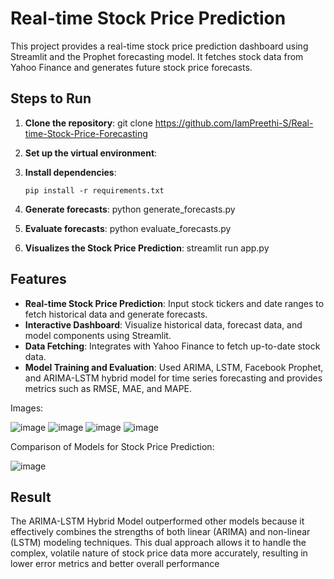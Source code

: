 # Real-time Stock Price Prediction

This project provides a real-time stock price prediction dashboard using Streamlit and the Prophet forecasting model. It fetches stock data from Yahoo Finance and generates future stock price forecasts.


## Steps to Run

1. **Clone the repository**:
    git clone https://github.com/IamPreethi-S/Real-time-Stock-Price-Forecasting

2. **Set up the virtual environment**:

3. **Install dependencies**:
    ```
    pip install -r requirements.txt
    ```
4. **Generate forecasts**:
    python generate_forecasts.py

5. **Evaluate forecasts**:
    python evaluate_forecasts.py

6. **Visualizes the Stock Price Prediction**:
    streamlit run app.py


## Features

- **Real-time Stock Price Prediction**: Input stock tickers and date ranges to fetch historical data and generate forecasts.
- **Interactive Dashboard**: Visualize historical data, forecast data, and model components using Streamlit.
- **Data Fetching**: Integrates with Yahoo Finance to fetch up-to-date stock data.
- **Model Training and Evaluation**: Used ARIMA, LSTM, Facebook Prophet, and ARIMA-LSTM hybrid model for time series forecasting and provides metrics such as RMSE, MAE, and MAPE.

Images:

![image](https://github.com/user-attachments/assets/743d40c7-f736-4fc9-a4ca-d8217383d457)
![image](https://github.com/user-attachments/assets/1e4929af-258d-4c24-af04-a814ff2e9552)
![image](https://github.com/user-attachments/assets/d5281acf-2346-4b8b-aafb-2244aa7e3592)
![image](https://github.com/user-attachments/assets/f8ccbb79-ade4-4519-92c8-57cba48acdbc)

Comparison of Models for Stock Price Prediction:

![image](https://github.com/user-attachments/assets/a54b1745-f5cb-4739-be91-51197030a9a2)


## Result
The ARIMA-LSTM Hybrid Model outperformed other models because it effectively combines the strengths of both linear (ARIMA) and non-linear (LSTM) modeling techniques. This dual approach allows it to handle the complex, volatile nature of stock price data more accurately, resulting in lower error metrics and better overall performance




